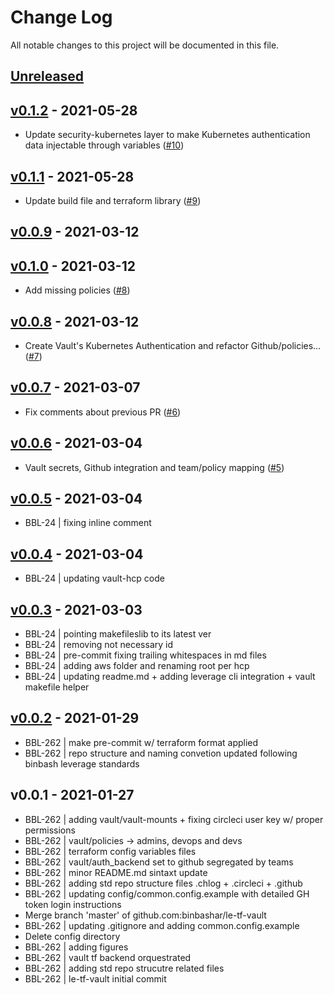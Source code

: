 # Change Log

All notable changes to this project will be documented in this file.

<a name="unreleased"></a>
## [Unreleased]



<a name="v0.1.2"></a>
## [v0.1.2] - 2021-05-28

- Update security-kubernetes layer to make Kubernetes authentication data injectable through variables ([#10](https://github.com/binbashar/le-tf-vault/issues/10))


<a name="v0.1.1"></a>
## [v0.1.1] - 2021-05-28

- Update build file and terraform library ([#9](https://github.com/binbashar/le-tf-vault/issues/9))


<a name="v0.0.9"></a>
## [v0.0.9] - 2021-03-12



<a name="v0.1.0"></a>
## [v0.1.0] - 2021-03-12

- Add missing policies ([#8](https://github.com/binbashar/le-tf-vault/issues/8))


<a name="v0.0.8"></a>
## [v0.0.8] - 2021-03-12

- Create Vault's Kubernetes Authentication and refactor Github/policies… ([#7](https://github.com/binbashar/le-tf-vault/issues/7))


<a name="v0.0.7"></a>
## [v0.0.7] - 2021-03-07

- Fix comments about previous PR ([#6](https://github.com/binbashar/le-tf-vault/issues/6))


<a name="v0.0.6"></a>
## [v0.0.6] - 2021-03-04

- Vault secrets, Github integration and team/policy mapping ([#5](https://github.com/binbashar/le-tf-vault/issues/5))


<a name="v0.0.5"></a>
## [v0.0.5] - 2021-03-04

- BBL-24 | fixing inline comment


<a name="v0.0.4"></a>
## [v0.0.4] - 2021-03-04

- BBL-24 | updating vault-hcp code


<a name="v0.0.3"></a>
## [v0.0.3] - 2021-03-03

- BBL-24 | pointing makefileslib to its latest ver
- BBL-24 | removing not necessary id
- BBL-24 | pre-commit fixing trailing whitespaces in md files
- BBL-24 | adding aws folder and renaming root per hcp
- BBL-24 | updating readme.md + adding leverage cli integration + vault makefile helper


<a name="v0.0.2"></a>
## [v0.0.2] - 2021-01-29

- BBL-262 | make pre-commit w/ terraform format applied
- BBL-262 | repo structure and naming convetion updated following binbash leverage standards


<a name="v0.0.1"></a>
## v0.0.1 - 2021-01-27

- BBL-262 | adding vault/vault-mounts + fixing circleci user key w/ proper permissions
- BBL-262 | vault/policies -> admins, devops and devs
- BBL-262 | terraform config variables files
- BBL-262 | vault/auth_backend set to github segregated by teams
- BBL-262 | minor README.md sintaxt update
- BBL-262 | adding std repo structure files .chlog + .circleci + .github
- BBL-262 | updating config/common.config.example with detailed GH token login instructions
- Merge branch 'master' of github.com:binbashar/le-tf-vault
- BBL-262 | updating .gitignore and adding common.config.example
- Delete config directory
- BBL-262 | adding figures
- BBL-262 | vault tf backend orquestrated
- BBL-262 | adding std repo strucutre related files
- BBL-262 | le-tf-vault initial commit


[Unreleased]: https://github.com/binbashar/le-tf-vault/compare/v0.1.2...HEAD
[v0.1.2]: https://github.com/binbashar/le-tf-vault/compare/v0.1.1...v0.1.2
[v0.1.1]: https://github.com/binbashar/le-tf-vault/compare/v0.0.9...v0.1.1
[v0.0.9]: https://github.com/binbashar/le-tf-vault/compare/v0.1.0...v0.0.9
[v0.1.0]: https://github.com/binbashar/le-tf-vault/compare/v0.0.8...v0.1.0
[v0.0.8]: https://github.com/binbashar/le-tf-vault/compare/v0.0.7...v0.0.8
[v0.0.7]: https://github.com/binbashar/le-tf-vault/compare/v0.0.6...v0.0.7
[v0.0.6]: https://github.com/binbashar/le-tf-vault/compare/v0.0.5...v0.0.6
[v0.0.5]: https://github.com/binbashar/le-tf-vault/compare/v0.0.4...v0.0.5
[v0.0.4]: https://github.com/binbashar/le-tf-vault/compare/v0.0.3...v0.0.4
[v0.0.3]: https://github.com/binbashar/le-tf-vault/compare/v0.0.2...v0.0.3
[v0.0.2]: https://github.com/binbashar/le-tf-vault/compare/v0.0.1...v0.0.2
